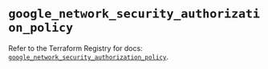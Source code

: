 # `google_network_security_authorization_policy`

Refer to the Terraform Registry for docs: [`google_network_security_authorization_policy`](https://registry.terraform.io/providers/hashicorp/google-beta/6.3.0/docs/resources/google_network_security_authorization_policy).

